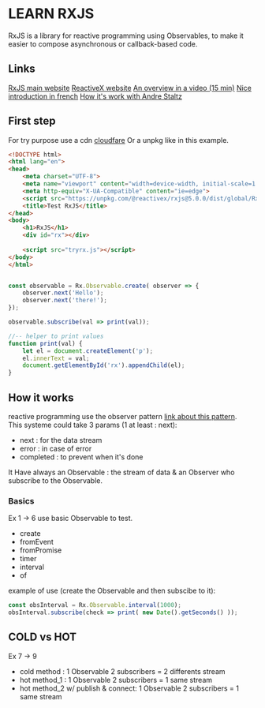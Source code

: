 # LEARN RXJS

RxJS is a library for reactive programming using Observables, to make it easier to compose asynchronous or callback-based code.

## Links
[RxJS main website](https://rxjs-dev.firebaseapp.com)
[ReactiveX website](http://reactivex.io)
[An overview in a video (15 min)](https://www.youtube.com/watch?v=2LCo926NFLI)
[Nice introduction in french](https://www.julienpradet.fr/tutoriels/introduction-a-rxjs/)
[How it's work with Andre Staltz](https://www.youtube.com/watch?v=uQ1zhJHclvs)

## First step

For try purpose use a cdn [cloudfare](https://cdnjs.com/libraries/rxjs)
Or a unpkg like in this example.
````html
<!DOCTYPE html>
<html lang="en">
<head>
    <meta charset="UTF-8">
    <meta name="viewport" content="width=device-width, initial-scale=1.0">
    <meta http-equiv="X-UA-Compatible" content="ie=edge">
    <script src="https://unpkg.com/@reactivex/rxjs@5.0.0/dist/global/Rx.js"></script>
    <title>Test RxJS</title>
</head>
<body>
    <h1>RxJS</h1>
    <div id="rx"></div>
    
    <script src="tryrx.js"></script>
</body>
</html>
````

````js

const observable = Rx.Observable.create( observer => {
    observer.next('Hello');
    observer.next('there!');
});

observable.subscribe(val => print(val));

//-- helper to print values
function print(val) {
    let el = document.createElement('p');
    el.innerText = val;
    document.getElementById('rx').appendChild(el);
}
````

## How it works

reactive programming use the observer pattern [link about this pattern](#).  
This systeme could take 3 params (1 at least : next):     
+ next : for the data stream
+ error : in case of error
+ completed : to prevent when it's done


It Have always an Observable : the stream of data & an Observer who subscribe to the Observable.      

### Basics
Ex 1 -> 6 use basic Observable to test.     
+ create
+ fromEvent
+ fromPromise
+ timer
+ interval
+ of

example of use (create the Observable and then subscibe to it):
````js
const obsInterval = Rx.Observable.interval(1000);
obsInterval.subscribe(check => print( new Date().getSeconds() ));
````

## COLD vs HOT
Ex 7 -> 9
+ cold method : 1 Observable 2 subscribers = 2 differents stream 
+ hot method_1 : 1 Observable 2 subscribers = 1 same stream
+ hot method_2 w/ publish & connect: 1 Observable 2 subscribers = 1 same stream

